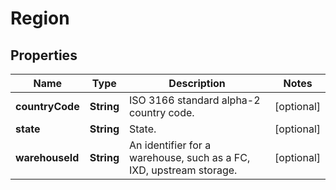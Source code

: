 # Region

## Properties
Name | Type | Description | Notes
------------ | ------------- | ------------- | -------------
**countryCode** | **String** | ISO 3166 standard alpha-2 country code. |  [optional]
**state** | **String** | State. |  [optional]
**warehouseId** | **String** | An identifier for a warehouse, such as a FC, IXD, upstream storage. |  [optional]
